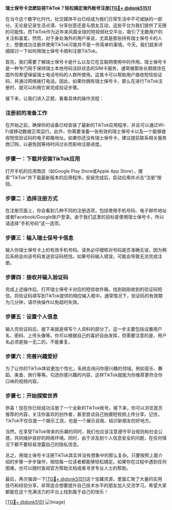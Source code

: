 **瑞士保号卡怎麽註冊TikTok？轻松搞定海外账号注册[[TG💪+ @donk5151](https://t.me/s/donk5151)]**

在当今这个数字化时代，社交媒体平台已经成为我们日常生活中不可或缺的一部分。无论是记录生活点滴、分享创意还是与朋友互动，这些平台为我们提供了无限的可能性。而TikTok作为近年来风靡全球的短视频社交平台，吸引了无数用户的关注和喜爱。然而，对于身处海外的用户来说，尤其是那些持有瑞士保号卡的人士，想要成功注册并使用TikTok可能并不是一件简单的事情。今天，我们就来详细探讨一下如何用瑞士保号卡顺利注册TikTok。

首先，我们需要了解瑞士保号卡是什么以及它在互联网使用中的作用。瑞士保号卡是一种专门用于保持瑞士本地号码活跃状态的SIM卡服务，通常被那些长期居住在国外但希望保留瑞士电话号码的人群所使用。这类卡可以帮助用户接收短信验证码，并通过网络拨打电话。因此，如果你拥有瑞士保号卡，那么在进行TikTok注册时，就可以利用它来完成验证步骤。

接下来，让我们进入正题，看看具体的操作流程：

### 注册前的准备工作

在开始之前，确保你的设备已经安装了最新的TikTok应用程序，并且可以通过Wi-Fi或移动数据正常运行。此外，你需要准备一张有效的瑞士保号卡以及一个能够接收短信验证码的电子邮箱地址。如果你还没有瑞士保号卡，建议提前联系相关服务商订购，以避免因等待时间过长而影响注册进度。

### 步骤一：下载并安装TikTok应用

打开手机的应用商店（如Google Play Store或Apple App Store），搜索“TikTok”并下载最新版本的应用程序。安装完成后，启动应用并点击“注册”按钮。

### 步骤二：选择注册方式

在注册页面上，你会看到几种不同的注册选项，包括使用手机号码、电子邮件地址或者Facebook/Google账户登录。由于我们这里的目标是使用瑞士保号卡，所以请选择“手机号码”这一选项。

### 步骤三：输入瑞士保号卡信息

输入你瑞士保号卡上的有效手机号码。请务必仔细核对号码是否准确无误，因为稍后系统会向该号码发送验证码短信。如果号码输入错误，可能会导致无法完成注册。

### 步骤四：接收并输入验证码

完成上述操作后，打开瑞士保号卡对应的短信收件箱，找到刚刚收到的验证码短信。将验证码填写到TikTok提供的相应输入框中。通常情况下，验证码的有效期为几分钟，请尽快操作以免超时失效。

### 步骤五：设置个人信息

输入完验证码后，接下来就是填写个人资料的部分了。这一步主要包括设置用户名、密码、上传头像等。你可以根据自己的喜好自由发挥，但需要注意的是，用户名必须是独一无二的，不能重复。

### 步骤六：完善兴趣爱好

为了让你的TikTok体验更加个性化，系统会询问你感兴趣的领域。例如音乐、舞蹈、美食、旅行等等。勾选你感兴趣的内容，这样TikTok就能为你推荐更符合你口味的视频内容。

### 步骤七：开始探索世界

恭喜！现在你已经成功注册了一个全新的TikTok账号。接下来，你可以浏览首页推荐的内容，关注你喜欢的创作者，甚至尝试自己拍摄短视频上传分享。记住，TikTok不仅仅是一个娱乐工具，也是一个展示自我、结识新朋友的好地方。

当然，在享受TikTok带来的乐趣的同时，我们也应该注意遵守平台规则和社会公德，共同维护良好的网络环境。同时，由于涉及到个人信息安全的问题，在任何情况下都不要轻易泄露自己的隐私信息。

总之，用瑞士保号卡注册TikTok其实并没有想象中的那么复杂。只要按照上面介绍的步骤一步步操作，相信每一位读者都能够轻松搞定。如果你在过程中遇到任何困难，也可以随时查阅官方帮助文档或者寻求专业人士的帮助。

最后，再次强调一下[[TG💪+ @donk5151](https://t.me/s/donk5151)]这个宝藏资源，里面汇聚了大量的实用技巧和经验分享，非常适合想要提升自己技术水平的朋友加入交流学习。希望大家都能在这个充满活力的平台上找到属于自己的快乐！

[[TG💪+ @donk5151](https://t.me/s/donk5151) ![Image](https://i.postimg.cc/rwNCRYN7/Snipaste-2025-04-30-17-27-05.png)]